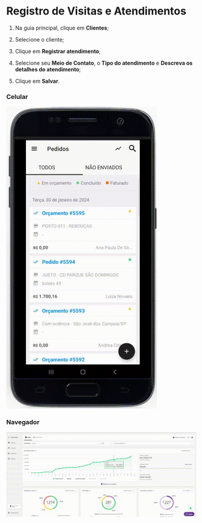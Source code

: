 # Registro de Visitas e Atendimentos

1. Na guia principal, clique em **Clientes**;

2. Selecione o cliente;

3. Clique em **Registrar atendimento**;

4. Selecione seu **Meio de Contato**, o **Tipo do atendimento** e **Descreva os detalhes do atendimento**;

5. Clique em **Salvar**.

### Celular

![celular](/assets/images/mercos-atendimento-celular.gif#center)

### Navegador

![navegador](/assets/images/mercos-atendimento-navegador.gif#center)